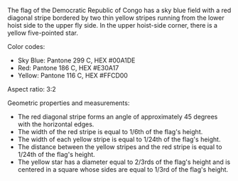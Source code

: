 The flag of the Democratic Republic of Congo has a sky blue field with a red diagonal stripe bordered by two thin yellow stripes running from the lower hoist side to the upper fly side. In the upper hoist-side corner, there is a yellow five-pointed star.

Color codes:
- Sky Blue: Pantone 299 C, HEX #00A1DE
- Red: Pantone 186 C, HEX #E30A17
- Yellow: Pantone 116 C, HEX #FFCD00

Aspect ratio: 3:2

Geometric properties and measurements:
- The red diagonal stripe forms an angle of approximately 45 degrees with the horizontal edges.
- The width of the red stripe is equal to 1/6th of the flag's height.
- The width of each yellow stripe is equal to 1/24th of the flag's height.
- The distance between the yellow stripes and the red stripe is equal to 1/24th of the flag's height.
- The yellow star has a diameter equal to 2/3rds of the flag's height and is centered in a square whose sides are equal to 1/3rd of the flag's height.